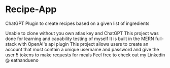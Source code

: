 # Recipe-App
ChatGPT Plugin to create recipes based on a given list of ingredients

Unable to clone without you own atlas key and ChatGPT
This project was done for learning and capability testing of myself
It is built in the MERN full-stack with OpenAI's api plugin 
This project allows users to create an account that must contain a unique username and password 
and give the user 5 tokens to make requests for meals
Feel free to check out my Linkedin @ eathandueno 
